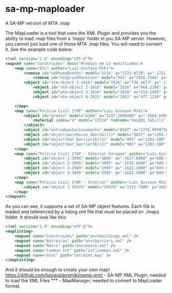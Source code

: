 sa-mp-maploader
===============

A SA-MP version of MTA .map

The MapLoader is a tool that uses the XML Plugin and provides you the ability to load .map files from a 'maps' folder in you SA-MP server. However, you cannot just load one of those MTA .map files. You will need to convert it.
See the example code below:

```xml
<?xml version="1.0" encoding="UTF-8"?>
<mapset name="Construções" desc="Prédios em LS modificados">
	<map name="Etc" author="Luís Gustavo Miki">
		<remove id="noPhoneBooths" model="1216" x="1721.6720" y="-1721.2890" z="13.2266" radius="10000.0" />
        	<remove id="noSprunkMachines" model="955" x="1928.7340" y="-1772.4450" z="12.9453" radius="10000.0" />
		<object id="atm-object 1-1616" model="1616" x="734.1673" y="-1785.8500" z="15.7247" rx="0.0000" ry="0.0000" rz="149.0000" distance="300" />
        	<object id="atm-object 2-1616" model="1616" x="964.2168" y="-1419.8360" z="15.6215" rx="0.0000" ry="0.0000" rz="0.0000" distance="300" />
        	<object id="atm-object 3-1616" model="1616" x="514.1494" y="-1641.7330" z="21.0164" rx="0.0000" ry="0.0000" rz="180.0000" distance="300" />
        	<object id="atm-object 4-2921" model="2921" x="477.1119" y="-1478.1130" z="21.4574" rx="0.0000" ry="0.0000" rz="180.0000" distance="300" />

	</map>
	<map name="Polícia Civil 1ºDP" author="Luís Gustavo Miki">
		<object id="predio" model="6100" x="1247.3000488" y="-1568.6999512" z="36.7999992" rx="0.000" ry="0.000" rz="90.000" virtualworld="0" interior="0">
			<material index="4" model="13724" txdname="docg01_lahills" texturename="ab_tile2" />
		</object>
		<object id="entradaestacionamento" model="8947" x="1276.0999756" y="-1572.9000244" z="9.3999996" rx="0.000" ry="0.000" rz="90.000" virtualworld="0" interior="0" />
		<object id="object(warehouse_door2b)(1)" model="3037" x="1265.9000244" y="-1572.500" z="14.500" rx="0.000" ry="0.000" rz="0.000" virtualworld="0" interior="0" />
		<object id="object(bar_barrier16)(1)" model="995" x="1203.500" y="-1571.3000488" z="13.302" rx="90.000" ry="180.000" rz="270.000" virtualworld="0" interior="0"/>
		<object id="object(bar_barrier16)(2)" model="995" x="1203.500" y="-1576.9000244" z="13.302" rx="90.000" ry="179.9945068" rz="270.000" virtualworld="0" interior="0" />
	</map>
	<map name="Polícia Civil 1ºDP - Interior Garagem" author="Luís Gustavo Miki">
		<object id="object 1-3095" model="3095" x="-1627.6000" y="688.5000" z="7.2000" rx="90.0000" ry="0.0000" rz="0.0000" virtualworld="5" interior="-1" distance="300.0000" />
		<object id="object 2-3095" model="3095" x="-1636.6000" y="688.5000" z="7.2000" rx="90.0000" ry="0.0000" rz="0.0000" virtualworld="5" interior="-1" distance="300.0000" />
		<object id="object 3-2949" model="2949" x="-1622.1000" y="693.0000" z="6.2000" rx="0.0000" ry="0.0000" rz="0.0000" virtualworld="5" interior="-1" distance="300.0000" />
		<object id="object 4-3095" model="3095" x="-1622.1000" y="689.5000" z="7.2000" rx="90.0000" ry="180.0000" rz="269.9998" virtualworld="5" interior="-1" distance="300.0000" />
	</map>
	<map name="Polícia Civil 1ºDP - Interior" author="Luís Gustavo Miki">
		<object id="object 1-19379" model="19379" x="1512.7900" y="1822.7200" z="9.7500" rx="0.0000" ry="90.0000" rz="0.0000" virtualworld="-1" interior="1" distance="300.0000" />
	</map>
</mapset>
```
As you can see, it supports a set of SA-MP object features.
Each file is loaded and referenced by a listing.xml file that must be placed on ./maps folder. It should look like this:
```xml
<?xml version="1.0" encoding="UTF-8"?>
<maplisting>
	<mapset name="Construções" path="env\buildings.xml" />
	<mapset name="Barreiras" path="env\barriers.xml" />
	<mapset name="Metro" path="env\metro.xml" />
	<mapset name="Common Int" path="int\common.xml" />
	<mapset name="mint" path="int\mint.map" />
</maplisting>
```

And it should be enough to create your own map!
https://github.com/luisgustavomiki/samp-xml/ - SA-MP XML Plugin, needed to load the XML Files
*** - MapManager, needed to convert to MapLoader format.